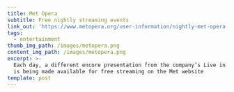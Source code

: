```yaml
---
title: Met Opera
subtitle: Free nightly streaming events
link_out: 'https://www.metopera.org/user-information/nightly-met-opera-streams/'
tags:
  - entertainment
thumb_img_path: /images/metopera.png
content_img_path: /images/metopera.png
excerpt: >-
  Each day, a different encore presentation from the company’s Live in HD series
  is being made available for free streaming on the Met website
template: post
---
```

